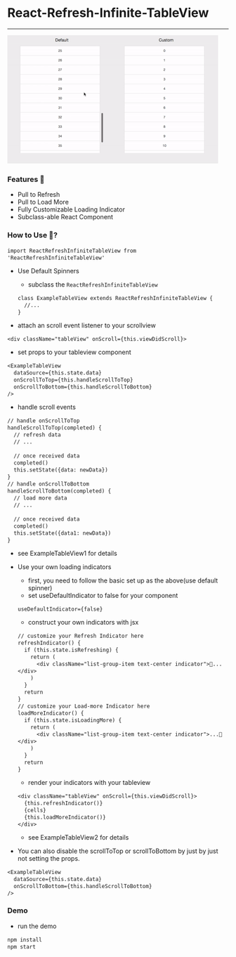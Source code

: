 # React-Refresh-Infinite-TableView
___

![demo](demo.gif)

### Features 👀

- Pull to Refresh
- Pull to Load More
- Fully Customizable Loading Indicator
- Subclass-able React Component

### How to Use 🤔?

```
import ReactRefreshInfiniteTableView from 'ReactRefreshInfiniteTableView'
```

- Use Default Spinners

  - subclass the ```ReactRefreshInfiniteTableView```
  ```
  class ExampleTableView extends ReactRefreshInfiniteTableView {
    //...
  }
  ```

 - attach an scroll event listener to your scrollview
 ```
 <div className="tableView" onScroll={this.viewDidScroll}>
 ```
 - set props to your tableview component
 ```
 <ExampleTableView
   dataSource={this.state.data}
   onScrollToTop={this.handleScrollToTop}
   onScrollToBottom={this.handleScrollToBottom}
 />
 ```
 - handle scroll events
 ```
 // handle onScrollToTop
 handleScrollToTop(completed) {
   // refresh data
   // ...

   // once received data
   completed()
   this.setState({data: newData})
 }
 // handle onScrollToBottom
 handleScrollToBottom(completed) {
   // load more data
   // ...

   // once received data
   completed()
   this.setState({data1: newData})
 }
 ```
 - see ExampleTableView1 for details

- Use your own loading indicators
  - first, you need to follow the basic set up as the above(use default spinner)
  - set useDefaultIndicator to false for your component
  ```
  useDefaultIndicator={false}
  ```
  - construct your own indicators with jsx
  ```
  // customize your Refresh Indicator here
  refreshIndicator() {
    if (this.state.isRefreshing) {
      return (
        <div className="list-group-item text-center indicator">🏃...</div>
      )
    }
    return
  }
  // customize your Load-more Indicator here
  loadMoreIndicator() {
    if (this.state.isLoadingMore) {
      return (
        <div className="list-group-item text-center indicator">...🏃</div>
      )
    }
    return
  }
  ```
  - render your indicators with your tableview
  ```
  <div className="tableView" onScroll={this.viewDidScroll}>
    {this.refreshIndicator()}
    {cells}
    {this.loadMoreIndicator()}
  </div>
  ```
  - see ExampleTableView2 for details

- You can also disable the scrollToTop or scrollToBottom by just by just not setting the props.
```
<ExampleTableView
  dataSource={this.state.data}
  onScrollToBottom={this.handleScrollToBottom}
/>
```

### Demo

- run the demo
```
npm install
npm start
```
